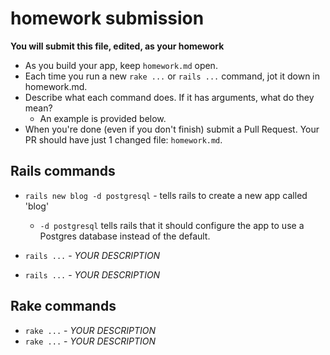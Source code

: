 # homework submission

**You will submit this file, edited, as your homework**

* As you build your app, keep `homework.md` open.  
* Each time you run a new `rake ...` or `rails ...` command, jot it down in homework.md.  
* Describe what each command does.  If it has arguments, what do they mean?
  * An example is provided below.
* When you're done (even if you don't finish) submit a Pull Request.  Your PR should have just 1 changed file: `homework.md`.


## Rails commands

* `rails new blog -d postgresql` - tells rails to create a new app called 'blog'
  * `-d postgresql` tells rails that it should configure the app to use a Postgres database instead of the default.

* `rails ...` - _YOUR DESCRIPTION_
* `rails ...` - _YOUR DESCRIPTION_




## Rake commands

* `rake ...` - _YOUR DESCRIPTION_
* `rake ...` - _YOUR DESCRIPTION_
